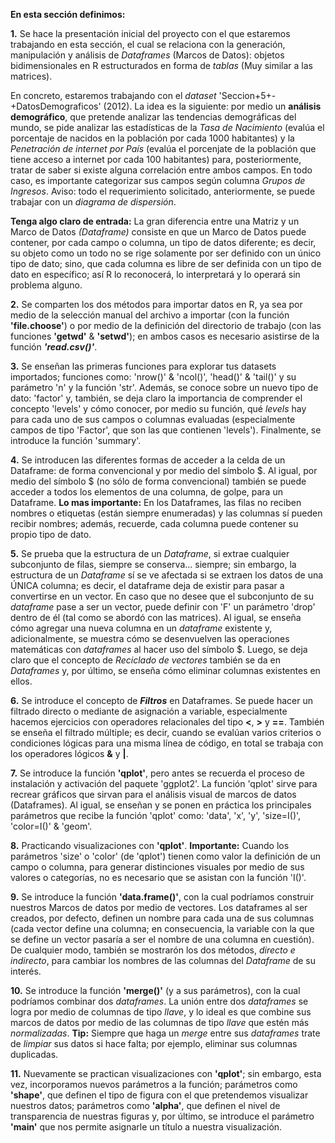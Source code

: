 **En esta sección definimos:**

**1.** Se hace la presentación inicial del proyecto con el que estaremos trabajando en esta sección, el cual se relaciona con la generación, manipulación y análisis de _Dataframes_ (Marcos de Datos): objetos bidimensionales en R estructurados en forma de _tablas_ (Muy similar a las matrices). 

En concreto, estaremos trabajando con el _dataset_ 'Seccion+5+-+DatosDemograficos' (2012). La idea es la siguiente: por medio un **análisis demográfico**, que pretende analizar las tendencias demográficas del mundo, se pide analizar las estadísticas de la _Tasa de Nacimiento_ (evalúa el porcentaje de nacidos en la población por cada 1000 habitantes) y la _Penetración de internet por País_ (evalúa el porcenjate de la población que tiene acceso a internet por cada 100 habitantes) para, posteriormente, tratar de saber si existe alguna correlación entre ambos campos. En todo caso, es importante categorizar sus campos según columna _Grupos de Ingresos_. Aviso: todo el requerimiento solicitado, anteriormente, se puede trabajar con un _diagrama de dispersión_.

**Tenga algo claro de entrada:** La gran diferencia entre una Matriz y un Marco de Datos _(Dataframe)_ consiste en que un Marco de Datos puede contener, por cada campo o columna, un tipo de datos diferente; es decir, su objeto como un todo no se rige solamente por ser definido con un único tipo de dato; sino, que cada columna es libre de ser definida con un tipo de dato en específico; así R lo reconocerá, lo interpretará y lo operará sin problema alguno. 

**2.** Se comparten los dos métodos para importar datos en R, ya sea por medio de la selección manual del archivo a importar (con la función **'file.choose'**) o por medio de la definición del directorio de trabajo (con las funciones **'getwd'** & **'setwd'**); en ambos casos es necesario asistirse de la función **_'read.csv()'_**.

**3.** Se enseñan las primeras funciones para explorar tus datasets importados; funciones como: 'nrow()' & 'ncol()', 'head()' & 'tail()' y su parámetro 'n' y la función 'str'. Además, se conoce sobre un nuevo tipo de dato: 'factor' y, también, se deja claro la importancia de comprender el concepto 'levels' y cómo conocer, por medio su función, qué _levels_ hay para cada uno de sus campos o columnas evaluadas (especialmente campos de tipo 'Factor', que son las que contienen 'levels'). Finalmente, se introduce la función 'summary'.

**4.** Se introducen las diferentes formas de acceder a la celda de un Dataframe: de forma convencional y por medio del símbolo $. Al igual, por medio del símbolo $ (no sólo de forma convencional) también se puede acceder a todos los elementos de una columna, de golpe, para un Dataframe. **Lo mas importante:** En los Dataframes, las filas no reciben nombres o etiquetas (están siempre enumeradas) y las columnas sí pueden recibir nombres; además, recuerde, cada columna puede contener su propio tipo de dato.

**5.** Se prueba que la estructura de un _Dataframe_, si extrae cualquier subconjunto de filas, siempre se conserva... siempre; sin embargo, la estructura de un _Dataframe_ sí se ve afectada si se extraen los datos de una ÚNICA columna; es decir, el dataframe deja de existir para pasar a convertirse en un vector. En caso que no desee que el subconjunto de su _dataframe_ pase a ser un vector, puede definir con 'F' un parámetro 'drop' dentro de él (tal como se abordó con las matrices). Al igual, se enseña cómo agregar una nueva columna en un _dataframe_ existente y, adicionalmente, se muestra cómo se desenvuelven las operaciones matemáticas con _dataframes_ al hacer uso del símbolo $. Luego, se deja claro que el concepto de _Reciclado de vectores_ también se da en _Dataframes_ y, por último, se enseña cómo eliminar columnas existentes en ellos.

**6.** Se introduce el concepto de **_Filtros_** en Dataframes. Se puede hacer un filtrado directo o mediante de asignación a variable, especialmente hacemos ejercicios con operadores relacionales del tipo **<**, **>** y **==**. También se enseña el filtrado múltiple; es decir, cuando se evalúan varios criterios o condiciones lógicas para una misma línea de código, en total se trabaja con los operadores lógicos **&** y **|**. 

**7.** Se introduce la función **'qplot'**, pero antes se recuerda el proceso de instalación y activación del paquete 'ggplot2'. La función 'qplot' sirve para recrear gráficos que sirvan para el análisis visual de marcos de datos (Dataframes). Al igual, se enseñan y se ponen en práctica los principales parámetros que recibe la función 'qplot' como: 'data', 'x', 'y', 'size=I()', 'color=I()' & 'geom'. 

**8.** Practicando visualizaciones con **'qplot'**. **Importante:** Cuando los parámetros 'size' o 'color' (de 'qplot') tienen como valor la definición de un campo o columna, para generar distinciones visuales por medio de sus valores o categorías, no es necesario que se asistan con la función 'I()'.

**9.** Se introduce la función **'data.frame()'**, con la cual podríamos construir nuestros Marcos de datos por medio
de vectores. Los dataframes al ser creados, por defecto, definen un nombre para cada una de sus columnas (cada vector
define una columna; en consecuencia, la variable con la que se define un vector pasaría a ser el nombre de una columna en cuestión). De cualquier modo, también se mostrarón los dos métodos, _directo e indirecto_, para cambiar los nombres de las columnas del _Dataframe_ de su interés.

**10.** Se introduce la función **'merge()'** (y a sus parámetros), con la cual podríamos combinar dos _dataframes_. La unión entre dos _dataframes_ se logra por medio de columnas de tipo _llave_, y lo ideal es que combine sus marcos de datos por medio de las columnas de tipo _llave_ que estén más _normalizadas_. **Tip:** Siempre que haga un _merge_ entre sus _dataframes_ trate de _limpiar_ sus datos si hace falta; por ejemplo, eliminar sus columnas duplicadas.

**11.** Nuevamente se practican visualizaciones con **'qplot'**; sin embargo, esta vez, incorporamos nuevos parámetros a la función; parámetros como **'shape'**, que definen el tipo de figura con el que pretendemos visualizar nuestros datos; parámetros como **'alpha'**, que definen el nivel de transparencia de nuestras figuras y, por último, se introduce el parámetro **'main'** que nos permite asignarle un título a nuestra visualización.
